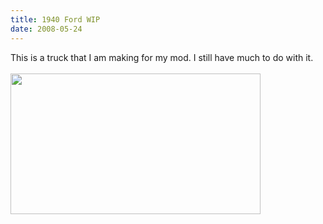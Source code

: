 ```yaml
---
title: 1940 Ford WIP
date: 2008-05-24
---
```

This is a truck that I am making for my mod. I still have much to do with it. <br /><br /><a onblur="try {parent.deselectBloggerImageGracefully();} catch(e) {}" href="http://2.bp.blogspot.com/_zdYMSK7YuAA/SarcjsUDPnI/AAAAAAAAFEI/vfoKU-x2eI4/s1600-h/1940-Ford_web_full.jpg"><img style="float:left; margin:0 10px 10px 0;cursor:pointer; cursor:hand;width: 400px; height: 225px;" src="http://2.bp.blogspot.com/_zdYMSK7YuAA/SarcjsUDPnI/AAAAAAAAFEI/vfoKU-x2eI4/s400/1940-Ford_web_full.jpg" border="0" alt="" id="BLOGGER_PHOTO_ID_5308297616558341746" /></a>
